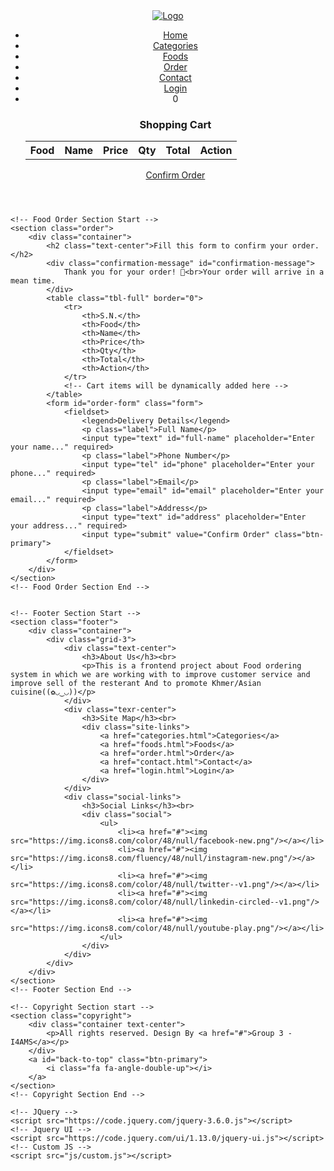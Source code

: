 <!DOCTYPE html>
<html lang="en">
<head>
    <meta charset="UTF-8">
    <meta http-equiv="X-UA-Compatible" content="IE=edge">
    <meta name="viewport" content="width=device-width, initial-scale=1.0">
    <title>Online Food Delivery Website</title>
    <!-- Favicon -->
    <link rel="shortcut icon" href="img/favicon.ico" type="image/x-icon">
    <!-- Fontawesome CSS -->
    <link rel="stylesheet" href="css/font-awesome/css/font-awesome.css">
    <!-- Hover CSS -->
    <link rel="stylesheet" href="css/hover-min.css">
    <!-- Custom CSS -->
    <link rel="stylesheet" href="css/style.css">
    <style>
        /* Style for the confirmation message */
        .confirmation-message {
            display: none;
            background-color: #44bd32;
            color: white;
            padding: 20px;
            text-align: center;
            border-radius: 5px;
            margin-top: 20px;
            font-size: 1.5em;
            font-weight: bold;
        }
    </style>
</head>
<body>
    <!-- Navigation Section Start -->
    <header class="navbar">
        <nav id="site-top-nav" class="navbar-menu navbar-fixed-top">
            <div class="container">
                <!-- logo -->
                <div class="logo">
                    <a href="index.html" title="Logo">
                        <img src="img/logo.png" alt="Logo" class="img-responsive">
                    </a>
                </div>
                <!-- Main Menu -->
                <div class="menu text-right">
                    <ul>
                        <li><a class="hvr-underline-from-center" href="index.html">Home</a></li>
                        <li><a class="hvr-underline-from-center" href="categories.html">Categories</a></li>
                        <li><a class="hvr-underline-from-center" href="foods.html">Foods</a></li>
                        <li><a class="hvr-underline-from-center" href="order.html">Order</a></li>
                        <li><a class="hvr-underline-from-center" href="contact.html">Contact</a></li>
                        <li><a class="hvr-underline-from-center" href="login.html">Login</a></li>
                        <li>
                            <a id="shopping-cart" class="shopping-cart">
                                <i class="fa fa-cart-arrow-down"></i>
                                <span class="badge">0</span>
                            </a>
                            <div id="cart-content" class="cart-content">
                                <h3 class="text-center">Shopping Cart</h3>
                                <table class="cart-table" border="0">
                                    <tr>
                                        <th>Food</th>
                                        <th>Name</th>
                                        <th>Price</th>
                                        <th>Qty</th>
                                        <th>Total</th>
                                        <th>Action</th>
                                    </tr>
                                    <!-- Cart items will be dynamically added here -->
                                </table>
                                <a href="order.html" class="btn-primary">Confirm Order</a>
                            </div>
                        </li>
                    </ul>
                </div>
            </div>
        </nav>
    </header>
    <!-- Navigation Section End -->

    <!-- Food Order Section Start -->
    <section class="order">
        <div class="container">
            <h2 class="text-center">Fill this form to confirm your order.</h2>
            <div class="confirmation-message" id="confirmation-message">
                Thank you for your order! 🎉<br>Your order will arrive in a mean time.
            </div>
            <table class="tbl-full" border="0">
                <tr>
                    <th>S.N.</th>
                    <th>Food</th>
                    <th>Name</th>
                    <th>Price</th>
                    <th>Qty</th>
                    <th>Total</th>
                    <th>Action</th>
                </tr>
                <!-- Cart items will be dynamically added here -->
            </table>
            <form id="order-form" class="form">
                <fieldset>
                    <legend>Delivery Details</legend>
                    <p class="label">Full Name</p>
                    <input type="text" id="full-name" placeholder="Enter your name..." required>
                    <p class="label">Phone Number</p>
                    <input type="tel" id="phone" placeholder="Enter your phone..." required>
                    <p class="label">Email</p>
                    <input type="email" id="email" placeholder="Enter your email..." required>
                    <p class="label">Address</p>
                    <input type="text" id="address" placeholder="Enter your address..." required>
                    <input type="submit" value="Confirm Order" class="btn-primary">
                </fieldset>
            </form>
        </div>
    </section>
    <!-- Food Order Section End -->
     

    <!-- Footer Section Start -->
    <section class="footer">
        <div class="container">
            <div class="grid-3">
                <div class="text-center">
                    <h3>About Us</h3><br>
                    <p>This is a frontend project about Food ordering system in which we are working with to improve customer service and improve sell of the resterant And to promote Khmer/Asian cuisine((✿◡‿◡))</p>
                </div>
                <div class="texr-center">
                    <h3>Site Map</h3><br>
                    <div class="site-links">
                        <a href="categories.html">Categories</a>
                        <a href="foods.html">Foods</a>
                        <a href="order.html">Order</a>
                        <a href="contact.html">Contact</a>
                        <a href="login.html">Login</a>
                    </div>
                </div>
                <div class="social-links">
                    <h3>Social Links</h3><br>
                    <div class="social">
                        <ul>
                            <li><a href="#"><img src="https://img.icons8.com/color/48/null/facebook-new.png"/></a></li>
                            <li><a href="#"><img src="https://img.icons8.com/fluency/48/null/instagram-new.png"/></a></li>
                            <li><a href="#"><img src="https://img.icons8.com/color/48/null/twitter--v1.png"/></a></li>
                            <li><a href="#"><img src="https://img.icons8.com/color/48/null/linkedin-circled--v1.png"/></a></li>
                            <li><a href="#"><img src="https://img.icons8.com/color/48/null/youtube-play.png"/></a></li>
                        </ul>
                    </div>
                </div>
            </div>
        </div>
    </section>
    <!-- Footer Section End -->

    <!-- Copyright Section start -->
    <section class="copyright">
        <div class="container text-center">
            <p>All rights reserved. Design By <a href="#">Group 3 - I4AMS</a></p>
        </div>
        <a id="back-to-top" class="btn-primary">
            <i class="fa fa-angle-double-up"></i>
        </a>
    </section>
    <!-- Copyright Section End -->

    <!-- JQuery -->
    <script src="https://code.jquery.com/jquery-3.6.0.js"></script>
    <!-- Jquery UI -->
    <script src="https://code.jquery.com/ui/1.13.0/jquery-ui.js"></script>
    <!-- Custom JS -->
    <script src="js/custom.js"></script>
</body>
</html>




